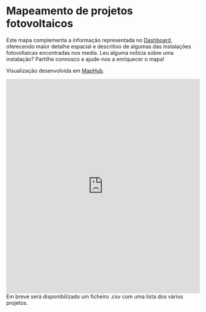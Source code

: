# Mapeamento de projetos fotovoltaicos

Este mapa complementa a informação representada no <a href="https://app.powerbi.com/view?r=eyJrIjoiNTY0MDgxZWQtOGZhMi00ZWVkLTgwYjMtOTk2ZGIzY2QyMGFlIiwidCI6IjBiZmE4NTAwLWIxZjItNDU2Ni1iYWYxLTZmNTkzNzA4OTNlNyIsImMiOjh9&pageName=ReportSection3aef81d4ad9a6bde8430" target="_blank">Dashboard</a>, oferecendo maior detalhe espacial e descritivo de algumas das instalações fotovoltaicas encontradas nos media. Leu alguma notícia sobre uma instalação? Partilhe connosco e ajude-nos a enriquecer o mapa!


Visualização desenvolvida em <a href="https://maphub.net/rasilva/mapa-de-instalacoes-de-autoconsumo-fotovoltaico" target="_blank">MapHub</a>.

<iframe width="520" height="576" src="https://maphub.net/embed/117371?geolocation=1&panel=1" frameborder="0" allow="geolocation"></iframe>

<br>
Em breve será disponibilizado um ficheiro .csv com uma lista dos vários projetos.